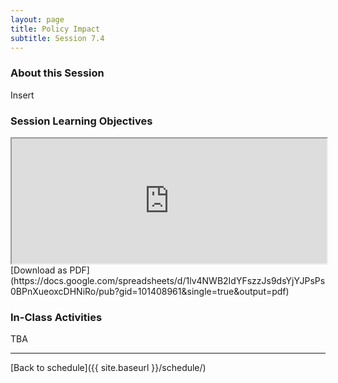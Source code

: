 ```yaml
---
layout: page
title: Policy Impact
subtitle: Session 7.4
---
```


### About this Session

Insert

### Session Learning Objectives
<iframe width="100%" height="200" src="https://docs.google.com/spreadsheets/d/1lv4NWB2IdYFszzJs9dsYjYJPsPs0BPnXueoxcDHNiRo/pubhtml?gid=101408961&amp;single=true&amp;widget=true&amp;headers=false"></iframe>
[Download as PDF](https://docs.google.com/spreadsheets/d/1lv4NWB2IdYFszzJs9dsYjYJPsPs0BPnXueoxcDHNiRo/pub?gid=101408961&single=true&output=pdf)

### In-Class Activities

TBA

* * *

[Back to schedule]({{ site.baseurl }}/schedule/)